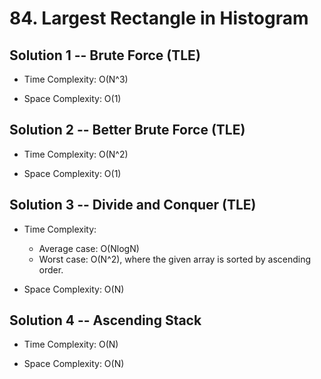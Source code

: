 # 84. Largest Rectangle in Histogram

## Solution 1 -- Brute Force (TLE)

* Time Complexity: O(N^3)

* Space Complexity: O(1)

## Solution 2 -- Better Brute Force  (TLE)

* Time Complexity: O(N^2)

* Space Complexity: O(1)

## Solution 3 -- Divide and Conquer  (TLE)

* Time Complexity:
  * Average case: O(NlogN)
  * Worst case: O(N^2), where the given array is sorted by ascending order.

* Space Complexity: O(N)

## Solution 4 -- Ascending Stack

* Time Complexity: O(N)

* Space Complexity: O(N)
